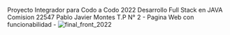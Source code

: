 Proyecto Integrador para Codo a Codo 2022
Desarrollo Full Stack en JAVA
Comision 22547 
Pablo Javier Montes
T.P N° 2 - Pagina Web con funcionabilidad -
![final_front_2022](https://user-images.githubusercontent.com/50853432/193569436-974ed2d2-5b1d-4505-b779-422dce31caf1.jpg)
